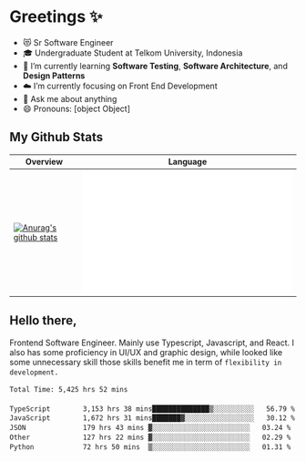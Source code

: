 # Greetings ✨
- 😻 Sr Software Engineer
- 🎓 Undergraduate Student at Telkom University, Indonesia
- 🌱 I’m currently learning **Software Testing**, **Software Architecture**, and **Design Patterns**
- ☁️ I’m currently focusing on Front End Development
- 💬 Ask me about anything
- 😄 Pronouns: [object Object]

## My Github Stats

| Overview | Language |
| --- | --- |
|[![Anurag's github stats](https://github-readme-stats.vercel.app/api?username=abui-am&count_private=true)](https://github.com/anuraghazra/github-readme-stats)|![Language](https://raw.githubusercontent.com/abui-am/stats/c6455f656dfce7acd3951e5ec5b25d72af0b2ee3/generated/languages.svg)|

## Hello there, 
Frontend Software Engineer. 
Mainly use Typescript, Javascript, and React. I also has some proficiency in UI/UX and graphic design, while looked like some unnecessary skill those skills benefit me in term of `flexibility in development.`


<!--START_SECTION:waka-->

```txt
Total Time: 5,425 hrs 52 mins

TypeScript        3,153 hrs 38 mins██████████████▒░░░░░░░░░░   56.79 %
JavaScript        1,672 hrs 31 mins███████▓░░░░░░░░░░░░░░░░░   30.12 %
JSON              179 hrs 43 mins ▓░░░░░░░░░░░░░░░░░░░░░░░░   03.24 %
Other             127 hrs 22 mins ▓░░░░░░░░░░░░░░░░░░░░░░░░   02.29 %
Python            72 hrs 50 mins  ▒░░░░░░░░░░░░░░░░░░░░░░░░   01.31 %
```

<!--END_SECTION:waka-->
